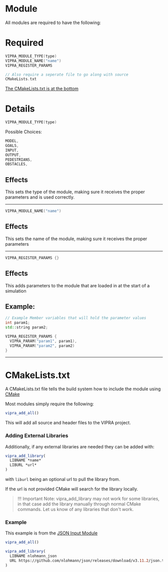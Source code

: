 
# Module

All modules are required to have the following:

# Required

```C++
VIPRA_MODULE_TYPE(type)
VIPRA_MODULE_NAME("name")
VIPRA_REGISTER_PARAMS

// Also require a seperate file to go along with source
CMakeLists.txt
```

[The CMakeLists.txt is at the bottom](#CMakeLists)


# Details

```C++
VIPRA_MODULE_TYPE(type)
```

Possible Choices:
```C++
MODEL,
GOALS,
INPUT,
OUTPUT,
PEDESTRIANS,
OBSTACLES,
```

## Effects

This sets the type of the module, making sure it receives the proper parameters and is used correctly.

---

```C++
VIPRA_MODULE_NAME("name")
```

## Effects

This sets the name of the module, making sure it receives the proper parameters

---

```C++
VIPRA_REGISTER_PARAMS {}
```

## Effects

This adds parameters to the module that are loaded in at the start of a simulation

## Example:

```C++
// Example Member variables that will hold the parameter values
int param1;
std::string param2;

VIPRA_REGISTER_PARAMS {
  VIPRA_PARAM("param1", param1),
  VIPRA_PARAM("param2", param2)
}
```

---

# CMakeLists.txt

A CMakeLists.txt file tells the build system how to include the module using [CMake](https://cmake.org/)

Most modules simply require the following:
```CMake
vipra_add_all()
```

This will add all source and header files to the VIPRA project.

### Adding External Libraries

Additionally, if any external libraries are needed they can be added with:
```CMake
vipra_add_library(
  LIBNAME *name*
  LIBURL *url*
)
```
with `liburl` being an optional url to pull the library from.

If the url is not provided CMake will search for the library locally.

> !!! Important Note: vipra_add_library may not work for some libraries, in that case add the library manually through normal CMake commands. Let us know of any libraries that don't work.

### Example

This example is from the [JSON Input Module](../base_modules.md)

```CMake
vipra_add_all()

vipra_add_library(
  LIBNAME nlohmann_json
  URL https://github.com/nlohmann/json/releases/download/v3.11.2/json.tar.xz
)
```